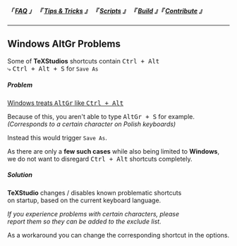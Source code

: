 
<!--                            < Static Links >                             -->

[FAQ]: ../
[Tips & Tricks]: ../../Tip/
[Scripts]: ../../Scripts/
[Build]: ../../Build/
[Contribute]: ../../Contribute/



<!--                             < Navigation >                              -->

##### 「 [FAQ] 」 『 [Tips & Tricks] 』 『 [Scripts] 』 『 [Build] 』『 [Contribute] 』

---


<!--                             < FAQ Links >                               -->

[Windows]: https://en.wikipedia.org/wiki/AltGr_key#Control_.2B_Alt_as_a_substitute


<!--                               < FAQ >                                   -->

## Windows AltGr Problems

Some of **TeXStudios** shortcuts contain <kbd>Ctrl + Alt</kbd><br>
⤷ <kbd>Ctrl + Alt + S</kbd> for `Save As`

##### Problem

[Windows treats <kbd>AltGr</kbd> like <kbd>Ctrl + Alt</kbd>](Windows)

Because of this, you aren't able to type <kbd>AltGr + S</kbd> for example.<br>
*(Corresponds to a certain character on Polish keyboards)*

Instead this would trigger `Save As`.

As there are only a **few such cases** while also being limited to **Windows**,<br>
we do not want to disregard <kbd>Ctrl + Alt</kbd> shortcuts completely.

##### Solution

**TeXStudio** changes / disables known problematic shortcuts<br>
on startup, based on the current keyboard language.

*If you experience problems with certain characters, please*<br>
*report them so they can be added to the exclude list.*

As a workaround you can change the corresponding shortcut in the options.
